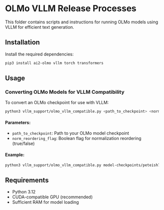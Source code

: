 # OLMo VLLM Release Processes

This folder contains scripts and instructions for running OLMo models using VLLM for efficient text generation.

## Installation

Install the required dependencies:

```bash
pip3 install ai2-olmo vllm torch transformers
```

## Usage

### Converting OLMo Models for VLLM Compatibility

To convert an OLMo checkpoint for use with VLLM:

```bash
python3 vllm_support/olmo_vllm_compatible.py <path_to_checkpoint> <norm_reordering_flag>
```

#### Parameters:
- `path_to_checkpoint`: Path to your OLMo model checkpoint
- `norm_reordering_flag`: Boolean flag for normalization reordering (true/false)

#### Example:
```bash
python3 vllm_support/olmo_vllm_compatible.py model-checkpoints/peteish7/step11931-unsharded-hf/ true
```

## Requirements

- Python 3.12
- CUDA-compatible GPU (recommended)
- Sufficient RAM for model loading